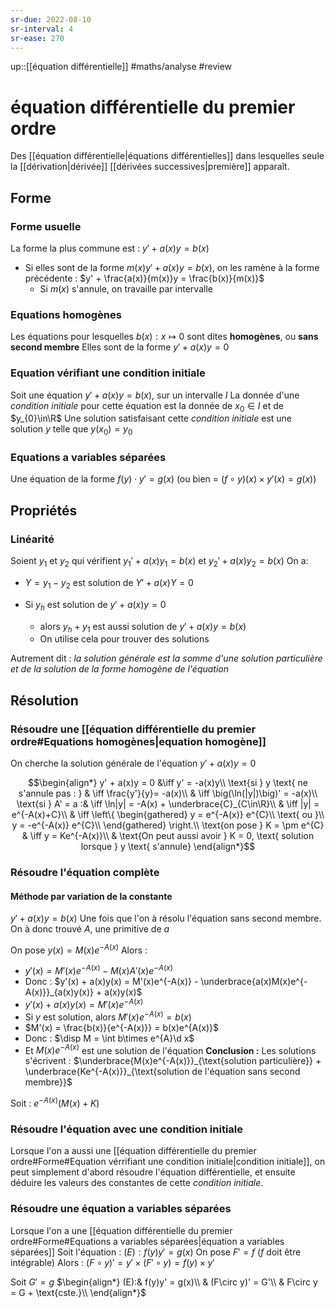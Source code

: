 ```yaml
---
sr-due: 2022-08-10
sr-interval: 4
sr-ease: 270
---
```


up::[[équation différentielle]]
#maths/analyse #review
# équation différentielle du premier ordre
Des [[équation différentielle|équations différentielles]] dans lesquelles seule la [[dérivation|dérivée]] [[dérivées successives|première]] apparaît.

## Forme

### Forme usuelle
La forme la plus commune est : $y' + a(x)y = b(x)$
 - Si elles sont de la forme $m(x)y' + a(x)y = b(x)$, on les ramène à la forme précédente : $y' + \frac{a(x)}{m(x)}y = \frac{b(x)}{m(x)}$
     - Si $m(x)$ s'annule, on travaille par intervalle

### Equations homogènes
Les équations pour lesquelles $b(x): x\mapsto 0$ sont dites **homogènes**, ou **sans second membre**
Elles sont de la forme $y' + a(x)y = 0$

### Equation vérifiant une condition initiale
Soit une équation $y' +a(x)y = b(x)$, sur un intervalle $I$
La donnée d'une _condition initiale_ pour cette équation est la donnée de $x_{0}\in I$ et de $y_{0}\in\R$
Une solution satisfaisant cette _condition initiale_ est une solution $y$ telle que $y(x_{0}) = y_{0}$

### Equations a variables séparées
Une équation de la forme $f(y)\cdot y' = g(x)$ (ou bien = $(f\circ y)(x)\times y'(x) = g(x)$)

## Propriétés

### Linéarité
Soient $y_{1}$ et $y_2$ qui vérifient $y_{1}' + a(x)y_{1} = b(x)$ et $y_{2}' + a(x)y_{2} = b(x)$
On a:
 - $Y = y_{1} - y_{2}$ est solution de $Y' + a(x)Y = 0$

 - Si $y_{h}$ est solution de $y'+a(x)y = 0$
     - alors $y_{h} + y_1$ est aussi solution de $y'+a(x)y = b(x)$
     - On utilise cela pour trouver des solutions

Autrement dit : _la solution générale est la somme d'une solution particulière et de la solution de la forme homogène de l'équation_


## Résolution
### Résoudre une [[équation différentielle du premier ordre#Equations homogènes|equation homogène]]
On cherche la solution générale de l'équation $y' + a(x)y = 0$

$$\begin{align*}
y' + a(x)y = 0 &\iff y' = -a(x)y\\
\text{si } y \text{ ne s'annule pas : } & \iff \frac{y'}{y}= -a(x)\\
& \iff \big(\ln(|y|)\big)' = -a(x)\\
\text{si } A' = a :& \iff \ln|y| = -A(x) + \underbrace{C}_{C\in\R}\\
& \iff |y| = e^{-A(x)+C}\\
& \iff \left\{ \begin{gathered}
    y = e^{-A(x)} e^{C}\\
        \text{ ou }\\
    y = -e^{-A(x)} e^{C}\\
    \end{gathered} \right.\\
\text{on pose } K = \pm e^{C} & \iff y = Ke^{-A(x)}\\
& \text{On peut aussi avoir } K = 0, \text{ solution lorsque } y \text{ s'annule}
\end{align*}$$

### Résoudre l'équation complète
#### Méthode par variation de la constante
$y' + a(x)y = b(x)$
Une fois que l'on à résolu l'équation sans second membre.
On à donc trouvé $A$, une primitive de $a$

On pose $y(x) = M(x)e^{-A(x)}$
Alors : 
 - $y'(x) = M'(x)e^{-A(x)} - M(x)A'(x)e^{-A(x)}$
 - Donc : $y'(x) + a(x)y(x) = M'(x)e^{-A(x)} - \underbrace{a(x)M(x)e^{-A(x)}}_{a(x)y(x)} + a(x)y(x)$
 - $y'(x) + a(x)y(x) = M'(x)e^{-A(x)}$
 - Si $y$ est solution, alors $M'(x)e^{-A(x)} = b(x)$
 - $M'(x) = \frac{b(x)}{e^{-A(x)}} = b(x)e^{A(x)}$
 - Donc : $\disp M = \int b\times e^{A}\d x$
 - Et $M(x)e^{-A(x)}$ est une solution de l'équation
**Conclusion :**
Les solutions s'écrivent :
$\underbrace{M(x)e^{-A(x)}}_{\text{solution particulière}} + \underbrace{Ke^{-A(x)}}_{\text{solution de l'équation sans second membre}}$

Soit : 
$e^{-A(x)} (M(x) + K)$

### Résoudre l'équation avec une condition initiale
Lorsque l'on a aussi une [[équation différentielle du premier ordre#Forme#Equation vérrifiant une condition initiale|condition initiale]], on peut simplement d'abord résoudre l'équation différentielle, et ensuite déduire les valeurs des constantes de cette _condition initiale_.

### Résoudre une équation a variables séparées
Lorsque l'on a une [[équation différentielle du premier ordre#Forme#Equations a variables séparées|équation a variables séparées]]
Soit l'équation : $(E) : f(y)y' = g(x)$
On pose $F' = f$ ($f$ doit être intégrable)
Alors :
$(F\circ y)' = y' \times (F'\circ y) = f(y)\times y'$ 

Soit $G' = g$
$\begin{align*} (E):& f(y)y' = g(x)\\ & (F\circ y)' = G'\\ & F\circ y = G + \text{cste.}\\ \end{align*}$

